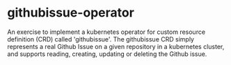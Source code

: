 # githubissue-operator

An exercise to implement a kubernetes operator for custom resource definition (CRD) called 'githubissue'. 
The githubissue CRD simply represents a real Github Issue on a given repository in a kubernetes cluster, and supports reading, creating, updating or deleting the Github issue.   
